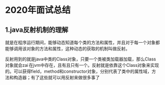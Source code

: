 # 2020年面试总结

## 1.java反射机制的理解

就是在程序运行期间，能够动态知道每个类的方法和属性，并且对于每一个对象都能够调用该对象的方法和属性，这种动态的获取的机制叫做反射。

反射用到的就是java中类的Class对象，只要一个类被类加载器加载，那么Class对象就会zai 在jvm中存在，且有且只有一个。反射就是依靠这个Class对象来实现的。可以获得field，method和constructor对象，分别代表了类中的属性域，方法和构造器；有了这些就可以用反射来做很多事了
